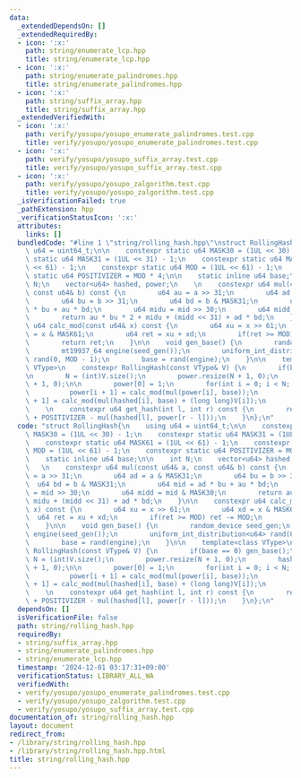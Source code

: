 ```yaml
---
data:
  _extendedDependsOn: []
  _extendedRequiredBy:
  - icon: ':x:'
    path: string/enumerate_lcp.hpp
    title: string/enumerate_lcp.hpp
  - icon: ':x:'
    path: string/enumerate_palindromes.hpp
    title: string/enumerate_palindromes.hpp
  - icon: ':x:'
    path: string/suffix_array.hpp
    title: string/suffix_array.hpp
  _extendedVerifiedWith:
  - icon: ':x:'
    path: verify/yosupo/yosupo_enumerate_palindromes.test.cpp
    title: verify/yosupo/yosupo_enumerate_palindromes.test.cpp
  - icon: ':x:'
    path: verify/yosupo/yosupo_suffix_array.test.cpp
    title: verify/yosupo/yosupo_suffix_array.test.cpp
  - icon: ':x:'
    path: verify/yosupo/yosupo_zalgorithm.test.cpp
    title: verify/yosupo/yosupo_zalgorithm.test.cpp
  _isVerificationFailed: true
  _pathExtension: hpp
  _verificationStatusIcon: ':x:'
  attributes:
    links: []
  bundledCode: "#line 1 \"string/rolling_hash.hpp\"\nstruct RollingHash{\n    using\
    \ u64 = uint64_t;\n\n    constexpr static u64 MASK30 = (1UL << 30) - 1;\n    constexpr\
    \ static u64 MASK31 = (1UL << 31) - 1;\n    constexpr static u64 MASK61 = (1UL\
    \ << 61) - 1;\n    constexpr static u64 MOD = (1UL << 61) - 1;\n    constexpr\
    \ static u64 POSITIVIZER = MOD * 4;\n\n    static inline u64 base;\n\n    int\
    \ N;\n    vector<u64> hashed, power;\n    \n    constexpr u64 mul(const u64& a,\
    \ const u64& b) const {\n        u64 au = a >> 31;\n        u64 ad = a & MASK31;\n\
    \        u64 bu = b >> 31;\n        u64 bd = b & MASK31;\n        u64 mid = ad\
    \ * bu + au * bd;\n        u64 midu = mid >> 30;\n        u64 midd = mid & MASK30;\n\
    \        return au * bu * 2 + midu + (midd << 31) + ad * bd;\n    }\n\n    constexpr\
    \ u64 calc_mod(const u64& x) const {\n        u64 xu = x >> 61;\n        u64 xd\
    \ = x & MASK61;\n        u64 ret = xu + xd;\n        if(ret >= MOD) ret -= MOD;\n\
    \        return ret;\n    }\n\n    void gen_base() {\n        random_device seed_gen;\n\
    \        mt19937_64 engine(seed_gen());\n        uniform_int_distribution<u64>\
    \ rand(0, MOD - 1);\n        base = rand(engine);\n    }\n\n    template<class\
    \ VType>\n    constexpr RollingHash(const VType& V) {\n        if(base == 0) gen_base();\n\
    \n        N = (int)V.size();\n        power.resize(N + 1, 0);\n        hashed.resize(N\
    \ + 1, 0);\n\n        power[0] = 1;\n        for(int i = 0; i < N; i++) {\n  \
    \          power[i + 1] = calc_mod(mul(power[i], base));\n            hashed[i\
    \ + 1] = calc_mod(mul(hashed[i], base) + (long long)V[i]);\n        }\n    }\n\
    \    \n    constexpr u64 get_hash(int l, int r) const {\n        return calc_mod(hashed[r]\
    \ + POSITIVIZER - mul(hashed[l], power[r - l]));\n    }\n};\n"
  code: "struct RollingHash{\n    using u64 = uint64_t;\n\n    constexpr static u64\
    \ MASK30 = (1UL << 30) - 1;\n    constexpr static u64 MASK31 = (1UL << 31) - 1;\n\
    \    constexpr static u64 MASK61 = (1UL << 61) - 1;\n    constexpr static u64\
    \ MOD = (1UL << 61) - 1;\n    constexpr static u64 POSITIVIZER = MOD * 4;\n\n\
    \    static inline u64 base;\n\n    int N;\n    vector<u64> hashed, power;\n \
    \   \n    constexpr u64 mul(const u64& a, const u64& b) const {\n        u64 au\
    \ = a >> 31;\n        u64 ad = a & MASK31;\n        u64 bu = b >> 31;\n      \
    \  u64 bd = b & MASK31;\n        u64 mid = ad * bu + au * bd;\n        u64 midu\
    \ = mid >> 30;\n        u64 midd = mid & MASK30;\n        return au * bu * 2 +\
    \ midu + (midd << 31) + ad * bd;\n    }\n\n    constexpr u64 calc_mod(const u64&\
    \ x) const {\n        u64 xu = x >> 61;\n        u64 xd = x & MASK61;\n      \
    \  u64 ret = xu + xd;\n        if(ret >= MOD) ret -= MOD;\n        return ret;\n\
    \    }\n\n    void gen_base() {\n        random_device seed_gen;\n        mt19937_64\
    \ engine(seed_gen());\n        uniform_int_distribution<u64> rand(0, MOD - 1);\n\
    \        base = rand(engine);\n    }\n\n    template<class VType>\n    constexpr\
    \ RollingHash(const VType& V) {\n        if(base == 0) gen_base();\n\n       \
    \ N = (int)V.size();\n        power.resize(N + 1, 0);\n        hashed.resize(N\
    \ + 1, 0);\n\n        power[0] = 1;\n        for(int i = 0; i < N; i++) {\n  \
    \          power[i + 1] = calc_mod(mul(power[i], base));\n            hashed[i\
    \ + 1] = calc_mod(mul(hashed[i], base) + (long long)V[i]);\n        }\n    }\n\
    \    \n    constexpr u64 get_hash(int l, int r) const {\n        return calc_mod(hashed[r]\
    \ + POSITIVIZER - mul(hashed[l], power[r - l]));\n    }\n};\n"
  dependsOn: []
  isVerificationFile: false
  path: string/rolling_hash.hpp
  requiredBy:
  - string/suffix_array.hpp
  - string/enumerate_palindromes.hpp
  - string/enumerate_lcp.hpp
  timestamp: '2024-12-01 03:17:31+09:00'
  verificationStatus: LIBRARY_ALL_WA
  verifiedWith:
  - verify/yosupo/yosupo_enumerate_palindromes.test.cpp
  - verify/yosupo/yosupo_zalgorithm.test.cpp
  - verify/yosupo/yosupo_suffix_array.test.cpp
documentation_of: string/rolling_hash.hpp
layout: document
redirect_from:
- /library/string/rolling_hash.hpp
- /library/string/rolling_hash.hpp.html
title: string/rolling_hash.hpp
---
```


